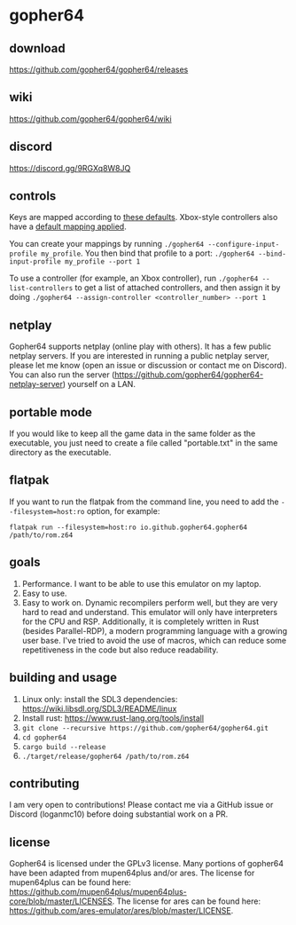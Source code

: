# gopher64
## download

https://github.com/gopher64/gopher64/releases

## wiki

https://github.com/gopher64/gopher64/wiki

## discord

https://discord.gg/9RGXq8W8JQ

## controls

Keys are mapped according to [these defaults](https://github.com/gopher64/gopher64/wiki/Default-Keyboard-Setup). Xbox-style controllers also have a [default mapping applied](https://github.com/gopher64/gopher64/wiki/Default-Gamepad-Setup).

You can create your mappings by running `./gopher64 --configure-input-profile my_profile`. You then bind that profile to a port: `./gopher64 --bind-input-profile my_profile --port 1`

To use a controller (for example, an Xbox controller), run `./gopher64 --list-controllers` to get a list of attached controllers, and then assign it by doing `./gopher64 --assign-controller <controller_number> --port 1`

## netplay

Gopher64 supports netplay (online play with others). It has a few public netplay servers. If you are interested in running a public netplay server, please let me know (open an issue or discussion or contact me on Discord). You can also run the server (https://github.com/gopher64/gopher64-netplay-server) yourself on a LAN.

## portable mode

If you would like to keep all the game data in the same folder as the executable, you just need to create a file called "portable.txt" in the same directory as the executable.

## flatpak

If you want to run the flatpak from the command line, you need to add the `--filesystem=host:ro` option, for example:

```
flatpak run --filesystem=host:ro io.github.gopher64.gopher64 /path/to/rom.z64
```

## goals

1. Performance. I want to be able to use this emulator on my laptop.
2. Easy to use.
3. Easy to work on. Dynamic recompilers perform well, but they are very hard to read and understand. This emulator will only have interpreters for the CPU and RSP. Additionally, it is completely written in Rust (besides Parallel-RDP), a modern programming language with a growing user base. I've tried to avoid the use of macros, which can reduce some repetitiveness in the code but also reduce readability.

## building and usage

1. Linux only: install the SDL3 dependencies: https://wiki.libsdl.org/SDL3/README/linux
2. Install rust: https://www.rust-lang.org/tools/install
3. `git clone --recursive https://github.com/gopher64/gopher64.git`
4. `cd gopher64`
5. `cargo build --release`
6. `./target/release/gopher64 /path/to/rom.z64`

## contributing

I am very open to contributions! Please contact me via a GitHub issue or Discord (loganmc10) before doing substantial work on a PR.

## license

Gopher64 is licensed under the GPLv3 license. Many portions of gopher64 have been adapted from mupen64plus and/or ares. The license for mupen64plus can be found here: https://github.com/mupen64plus/mupen64plus-core/blob/master/LICENSES. The license for ares can be found here: https://github.com/ares-emulator/ares/blob/master/LICENSE.
